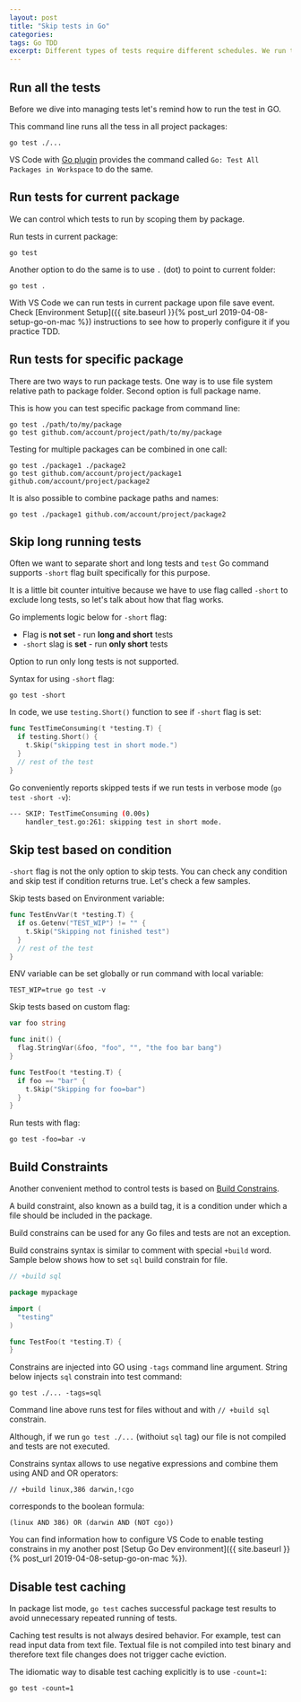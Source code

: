 ```yaml
---
layout: post
title: "Skip tests in Go"
categories: 
tags: Go TDD
excerpt: Different types of tests require different schedules. We run tests for our code as soon as we make changes, after that we run the whole test suite to commit code to  the source control. Database modification requires running DB tests. How can we control what tests to run?   
---
```

## Run all the tests

Before we dive into managing tests let's remind how to run the test in GO.

This command line runs all the tess in all project packages:

    go test ./...

VS Code with [Go plugin](https://code.visualstudio.com/docs/languages/go) provides the command called `Go: Test All Packages in Workspace` to do the same.

## Run tests for current package

We can control which tests to run by scoping them by package.

Run tests in current package:

    go test

Another option to do the same is to use `.` (dot) to point to current folder:

    go test .

With VS Code we can run tests in current package upon file save event. Check [Environment Setup]({{ site.baseurl }}{% post_url 2019-04-08-setup-go-on-mac %}) instructions to see how to properly configure it if you practice TDD.

## Run tests for specific package

There are two ways to run package tests. One way is to use file system relative path to package folder. Second option is full package name.

This is how you can test specific package from command line:

    go test ./path/to/my/package
    go test github.com/account/project/path/to/my/package

Testing for multiple packages can be combined in one call:

    go test ./package1 ./package2
    go test github.com/account/project/package1  github.com/account/project/package2

It is also possible to combine package paths and names:

    go test ./package1 github.com/account/project/package2

## Skip long running tests

Often we want to separate short and long tests and `test` Go command supports `-short` flag built specifically for this purpose.

It is a little bit counter intuitive because we have to use flag called `-short` to exclude long tests, so let's talk about how that flag works.

Go implements logic below for `-short` flag:

* Flag is **not set** - run **long and short** tests
* `-short` slag is **set** - run **only short** tests

Option to run only long tests is not supported.

Syntax for using `-short` flag:

    go test -short

In code, we use `testing.Short()` function to see if `-short` flag is set:

```go
func TestTimeConsuming(t *testing.T) {
  if testing.Short() {
    t.Skip("skipping test in short mode.")
  }
  // rest of the test
}
```

Go conveniently reports skipped tests if we run tests in verbose mode (`go test -short -v`):

```bash
--- SKIP: TestTimeConsuming (0.00s)
    handler_test.go:261: skipping test in short mode.
```

## Skip test based on condition

`-short` flag is not the only option to skip tests. You can check any condition and skip test if condition returns true. Let's check a few samples.

Skip tests based on Environment variable:

```go
func TestEnvVar(t *testing.T) {
  if os.Getenv("TEST_WIP") != "" {
    t.Skip("Skipping not finished test")
  }
  // rest of the test
}
```

ENV variable can be set globally or run command with local variable:

    TEST_WIP=true go test -v

Skip tests based on custom flag:

```go
var foo string

func init() {
  flag.StringVar(&foo, "foo", "", "the foo bar bang")
}

func TestFoo(t *testing.T) {
  if foo == "bar" {
    t.Skip("Skipping for foo=bar")
  }
}
```

Run tests with flag:

    go test -foo=bar -v

## Build Constraints

Another convenient method to control tests is based on [Build Constrains](https://golang.org/pkg/go/build/#hdr-Build_Constraints).

A build constraint, also known as a build tag, it is a condition under which a file should be included in the package.

Build constrains can be used for any Go files and tests are not an exception.

Build constrains syntax is similar to comment with special `+build` word. Sample below shows how to set `sql` build constrain for file.

```go
// +build sql

package mypackage

import (
  "testing"
)

func TestFoo(t *testing.T) {
}
```

Constrains are injected into GO using `-tags` command line argument. String below injects `sql` constrain into test command:

    go test ./... -tags=sql

Command line above runs test for files without and with `// +build sql` constrain.

Although, if we run `go test ./...` (withoiut `sql` tag) our file is not compiled and tests are not executed.

Constrains syntax allows to use negative expressions and combine them using AND and OR operators:

    // +build linux,386 darwin,!cgo

corresponds to the boolean formula:

    (linux AND 386) OR (darwin AND (NOT cgo))

You can find information how to configure VS Code to enable testing constrains in my another post [Setup Go Dev environment]({{ site.baseurl }}{% post_url 2019-04-08-setup-go-on-mac %}).

## Disable test caching

In package list mode, `go test` caches successful package test
results to avoid unnecessary repeated running of tests.

Caching test results is not always desired behavior. For example, test can read input data from text file. Textual file is not compiled into test binary and therefore text file changes does not trigger cache eviction.

The idiomatic way to disable test caching explicitly
is to use `-count=1`:

    go test -count=1